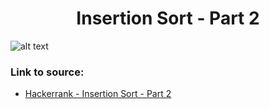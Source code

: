 <h1 align="center">Insertion Sort - Part 2</h1>

![alt text](https://images2.imgbox.com/93/07/fjbb4lnw_o.png?raw=true)

### Link to source: 
- <a href="https://www.hackerrank.com/challenges/insertionsort2/problem">Hackerrank - Insertion Sort - Part 2</a>
